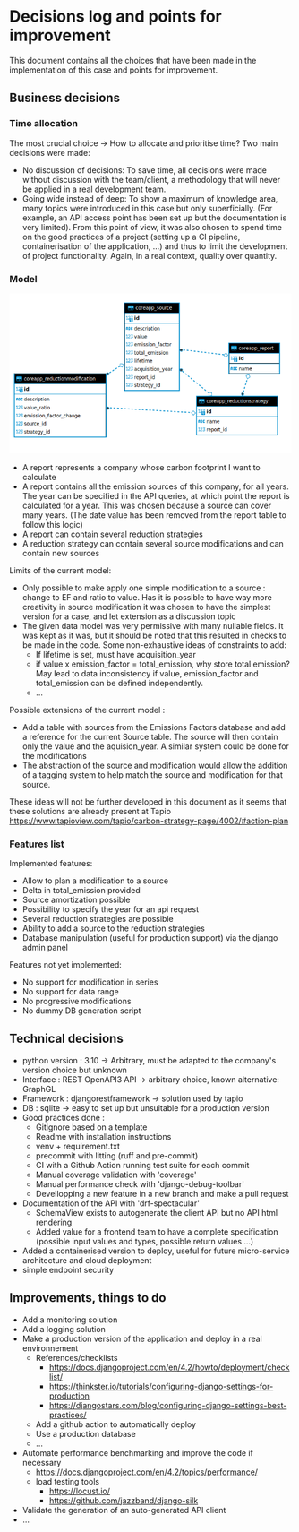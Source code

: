 # Decisions log and points for improvement

This document contains all the choices that have been made in the implementation of this case and points for improvement.

## Business decisions

### Time allocation
The most crucial choice -> How to allocate and prioritise time? Two main decisions were made:
* No discussion of decisions: To save time, all decisions were made without discussion with the team/client, a methodology that will never be applied in a real development team.
* Going wide instead of deep: To show a maximum of knowledge area, many topics were introduced in this case but only superficially. (For example, an API access point has been set up but the documentation is very limited). From this point of view, it was also chosen to spend time on the good practices of a project (setting up a CI pipeline, containerisation of the application, ...) and thus to limit the development of project functionality. Again, in a real context, quality over quantity.

### Model

![Database model](img/database_schema.png)

* A report represents a company whose carbon footprint I want to calculate
* A report contains all the emission sources of this company, for all years. The year can be specified in the API queries, at which point the report is calculated for a year. This was chosen because a source can cover many years. (The date value has been removed from the report table to follow this logic)
* A report can contain several reduction strategies
* A reduction strategy can contain several source modifications and can contain new sources

Limits of the current model:
* Only possible to make apply one simple modification to a source : change to EF and ratio to value. Has it is possible to have way more creativity in source modification it was chosen to have the simplest version for a case, and let extension as a discussion topic
* The given data model was very permissive with many nullable fields. It was kept as it was, but it should be noted that this resulted in checks to be made in the code. Some non-exhaustive ideas of constraints to add:
	* If lifetime is set, must have acquisition_year
	* if value x emission_factor = total_emission, why store total emission? May lead to data inconsistency if value, emission_factor and total_emission can be defined independently.
	* ...

Possible extensions of the current model :
* Add a table with sources from the Emissions Factors database and add a reference for the current Source table. The source will then contain only the value and the aquision_year. A similar system could be done for the modifications 
* The abstraction of the source and modification would allow the addition of a tagging system to help match the source and modification for that source.

These ideas will not be further developed in this document as it seems that these solutions are already present at Tapio https://www.tapioview.com/tapio/carbon-strategy-page/4002/#action-plan


### Features list 
Implemented features: 
* Allow to plan a modification to a source
* Delta in total_emission provided
* Source amortization possible
* Possibility to specify the year for an api request
* Several reduction strategies are possible
* Ability to add a source to the reduction strategies
* Database manipulation (useful for production support) via the django admin panel

Features not yet implemented:
* No support for modification in series
* No support for data range
* No progressive modifications
* No dummy DB generation script



## Technical decisions
* python version : 3.10 -> Arbitrary, must be adapted to the company's version choice but unknown
* Interface : REST OpenAPI3 API -> arbitrary choice, known alternative: GraphGL
* Framework : djangorestframework -> solution used by tapio
* DB : sqlite -> easy to set up but unsuitable for a production version
* Good practices done :
	* Gitignore based on a template
	* Readme with installation instructions
	* venv + requirement.txt
	* precommit with litting (ruff and pre-commit)
	* CI with a Github Action running test suite for each commit
	* Manual coverage validation with 'coverage' 
	* Manual performance check with 'django-debug-toolbar'
	* Devellopping a new feature in a new branch and make a pull request
* Documentation of the API with 'drf-spectacular'
	* SchemaView exists to autogenerate the client API but no API html rendering
	* Added value for a frontend team to have a complete specification (possible input values and types, possible return values ...)
* Added a containerised version to deploy, useful for future micro-service architecture and cloud deployment
* simple endpoint security

## Improvements, things to do
* Add a monitoring solution
* Add a logging solution
* Make a production version of the application and deploy in a real environnement
	* References/checklists
		* https://docs.djangoproject.com/en/4.2/howto/deployment/checklist/
		* https://thinkster.io/tutorials/configuring-django-settings-for-production
		* https://djangostars.com/blog/configuring-django-settings-best-practices/
	* Add a github action to automatically deploy
	* Use a production database
	* ...
* Automate performance benchmarking and improve the code if necessary
	* https://docs.djangoproject.com/en/4.2/topics/performance/
	* load testing tools
		* https://locust.io/ 
		* https://github.com/jazzband/django-silk
* Validate the generation of an auto-generated API client
* ...





